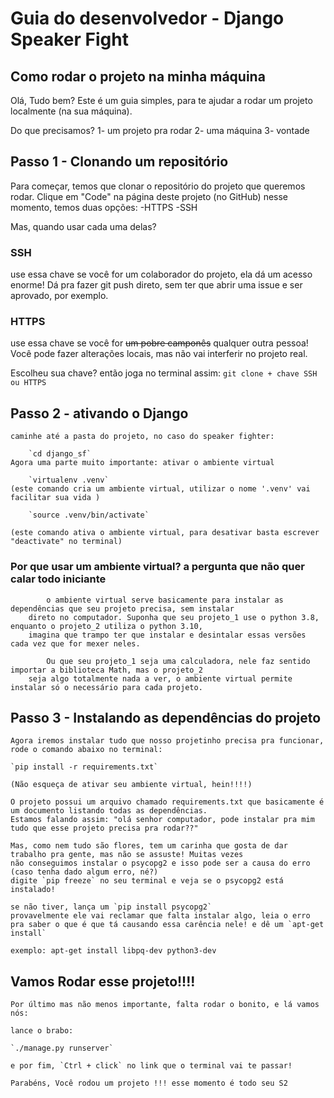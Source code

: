 # Guia do desenvolvedor - Django Speaker Fight

## Como rodar o projeto na minha máquina

Olá, Tudo bem?
Este é um guia simples, para te ajudar a rodar um projeto localmente (na sua máquina).

Do que precisamos?
1- um projeto pra rodar
2- uma máquina
3- vontade 

## Passo 1 - Clonando um repositório

Para começar, temos que clonar o repositório do projeto que queremos rodar. 
Clique em "Code" na página deste projeto (no GitHub)
nesse momento, temos duas opções:
  -HTTPS
  -SSH

Mas, quando usar cada uma delas?
   
   ### SSH
   use essa chave se você for um colaborador do projeto, ela dá um acesso enorme! Dá pra fazer git push direto, sem ter que abrir uma issue e ser aprovado, por exemplo.

   ### HTTPS
   use essa chave se você for <s>um pobre camponês</s> qualquer outra pessoa! Você pode fazer alterações locais, mas não vai interferir no projeto real.

Escolheu sua chave? então joga no terminal assim:
     `git clone + chave SSH ou HTTPS`

## Passo 2 - ativando o Django

    caminhe até a pasta do projeto, no caso do speaker fighter:

        `cd django_sf`
    Agora uma parte muito importante: ativar o ambiente virtual

        `virtualenv .venv` 
    (este comando cria um ambiente virtual, utilizar o nome '.venv' vai facilitar sua vida )
    
        `source .venv/bin/activate`

    (este comando ativa o ambiente virtual, para desativar basta escrever "deactivate" no terminal)

### Por que usar um ambiente virtual? a pergunta que não quer calar todo iniciante

            o ambiente virtual serve basicamente para instalar as dependências que seu projeto precisa, sem instalar 
        direto no computador. Suponha que seu projeto_1 use o python 3.8, enquanto o projeto_2 utiliza o python 3.10,
        imagina que trampo ter que instalar e desintalar essas versões cada vez que for mexer neles. 
        
            Ou que seu projeto_1 seja uma calculadora, nele faz sentido importar a biblioteca Math, mas o projeto_2
        seja algo totalmente nada a ver, o ambiente virtual permite instalar só o necessário para cada projeto.
    
## Passo 3 - Instalando as dependências do projeto
    Agora iremos instalar tudo que nosso projetinho precisa pra funcionar, rode o comando abaixo no terminal:
    
    `pip install -r requirements.txt`

    (Não esqueça de ativar seu ambiente virtual, hein!!!!)

    O projeto possui um arquivo chamado requirements.txt que basicamente é um documento listando todas as dependências.
    Estamos falando assim: "olá senhor computador, pode instalar pra mim tudo que esse projeto precisa pra rodar??"

    Mas, como nem tudo são flores, tem um carinha que gosta de dar trabalho pra gente, mas não se assuste! Muitas vezes
    não conseguimos instalar o psycopg2 e isso pode ser a causa do erro (caso tenha dado algum erro, né?)
    digite `pip freeze` no seu terminal e veja se o psycopg2 está instalado!

    se não tiver, lança um `pip install psycopg2`
    provavelmente ele vai reclamar que falta instalar algo, leia o erro pra saber o que é que tá causando essa carência nele! e dê um `apt-get install`

    exemplo: apt-get install libpq-dev python3-dev

## Vamos Rodar esse projeto!!!!
    Por último mas não menos importante, falta rodar o bonito, e lá vamos nós:

    lance o brabo: 
    
    `./manage.py runserver`

    e por fim, `Ctrl + click` no link que o terminal vai te passar!

    Parabéns, Você rodou um projeto !!! esse momento é todo seu S2





